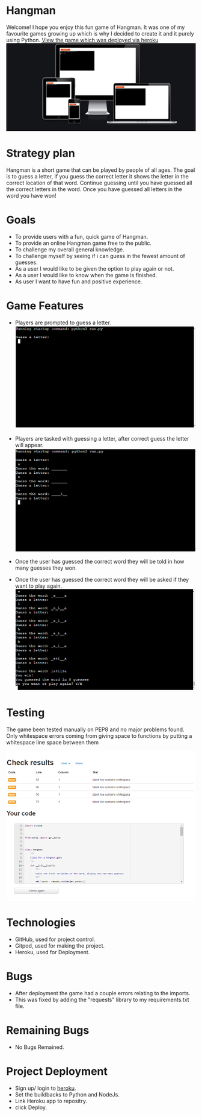 # Hangman
Welcome! I hope you enjoy this fun game of Hangman. It was one of my favourite games growing up which is why I decided to create it and it purely using Python.
[View the game which was deployed via heroku](https://hangman-101.herokuapp.com/)
![Resposnsive](assets/readme_pictures/amiresponsive.PNG)

# Strategy plan
Hangman is a short game that can be played by people of all ages. The goal is to guess a letter, if you guess the correct letter it shows the letter in the correct location of that word. Continue guessing until you have guessed all the correct letters in the word. Once you have guessed all letters in the word you have won!

# Goals
* To provide users with a fun, quick game of Hangman.
* To provide an online Hangman game free to the public.
* To challenge my overall general knowledge.
* To challenge myself by seeing if i can guess in the fewest amount of guesses.
* As a user I would like to be given the option to play again or not.
* As a user I would like to know when the game is finished.
* As user I want to have fun and positive experience.

# Game Features
* Players are prompted to guess a letter.
![Guess-Letter](./assets/readme_pictures/guess_a_letter.PNG)

* Players are tasked with guessing a letter, after correct guess the letter will appear.
![Game-board](./assets/readme_pictures/guesses.PNG)

* Once the user has guessed the correct word they will be told in how many guesses they won.
* Once the user has guessed the correct word they will be asked if they want to play again.
![Winner-Screen](./assets/readme_pictures/winner.PNG)

# Testing 
The game been tested manually on PEP8 and no major problems found. Only whitespace errors coming from giving space to functions by putting a whitespace line space between them

![PEP8-test](./assets/readme_pictures/pep_8_validator.PNG)

# Technologies
* GitHub, used for project control.
* Gitpod, used for making the project.
* Heroku, used for Deployment.

# Bugs
* After deployment the game had a couple errors relating to the imports.
* This was fixed by adding the "requests" library to my requirements.txt file.

# Remaining Bugs
* No Bugs Remained.

# Project Deployment
* Sign up/ login to [heroku](https://id.heroku.com/login).
* Set the buildbacks to Python and NodeJs.
* Link Heroku app to repositry.
* click Deploy.